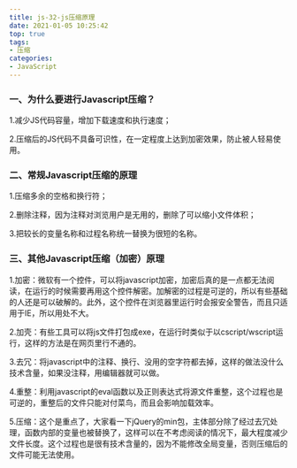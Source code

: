 ```yaml
---
title: js-32-js压缩原理
date: 2021-01-05 10:25:42
top: true
tags:
- 压缩
categories:
- JavaScript
---
```

### 一、为什么要进行Javascript压缩？
<!--more-->
1.减少JS代码容量，增加下载速度和执行速度；

2.压缩后的JS代码不具备可识性，在一定程度上达到加密效果，防止被人轻易使用。

### 二、常规Javascript压缩的原理

1.压缩多余的空格和换行符；

2.删除注释，因为注释对浏览用户是无用的，删除了可以缩小文件体积；

3.把较长的变量名称和过程名称统一替换为很短的名称。

### 三、其他Javascript压缩（加密）原理

1.加密：微软有一个控件，可以将javascript加密，加密后真的是一点都无法阅读，在运行的时候需要再用这个控件解密。加解密的过程是可逆的，所以有些基础的人还是可以破解的。此外，这个控件在浏览器里运行时会报安全警告，而且只适用于IE，所以用处不大。

2.加壳：有些工具可以将js文件打包成exe，在运行时类似于以cscript/wscript运行，这样的方法是在网页里行不通的。

3.去冗：将javascript中的注释、换行、没用的空字符都去掉，这样的做法没什么技术含量，如果没注释，用编辑器就可以做。

4.重整：利用javascript的eval函数以及正则表达式将源文件重整，这个过程也是可逆的，重整后的文件只能对付菜鸟，而且会影响加载效率。

5.压缩：这个是重点了，大家看一下jQuery的min包，主体部分除了经过去冗处理，函数内部的变量也被替换了，这样可以在不考虑阅读的情况下，最大程度减少文件长度。这个过程也是很有技术含量的，因为不能修改全局变量，否则压缩后的文件可能无法使用。


